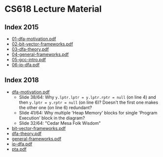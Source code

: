 CS618 Lecture Material
====================

Index 2015
----------
* [01-dfa-motivation.pdf](2015/01-dfa-motivation.pdf)
* [02-bit-vector-frameworks.pdf](2015/02-bit-vector-frameworks.pdf)
* [03-dfa-theory.pdf](2015/03-dfa-theory.pdf)
* [04-general-frameworks.pdf](2015/04-general-frameworks.pdf)
* [05-gcc-intro.pdf](2015/05-gcc-intro.pdf)
* [06-ip-dfa.pdf](2015/06-ip-dfa.pdf)


Index 2018
-------------
* [dfa-motivation.pdf](2018/dfa-motivation.pdf)
   * Slide 38/64: Why `y.lptr.lptr = y.lptr.rptr = null` (on line 4) and then 
     `y.lptr = y.rptr = null` (on line 6)?
     Doesn't the first one makes the other one (on line 6) redundant?
   * Slide 41/64: Why multiple 'Heap Memory' blocks for single 'Program Execution' block
     in the diagram?
   * Slide 32/64: "Cedar Mesa Folk Wisdom"
* [bit-vector-frameworks.pdf](2018/bit-vector-frameworks.pdf)
* [dfa-theory.pdf](2018/dfa-theory.pdf)
* [general-frameworks.pdf](2018/general-frameworks.pdf)
* [ip-dfa.pdf](2018/ip-dfa.pdf)
* [pta.pdf](2018/pta.pdf)



